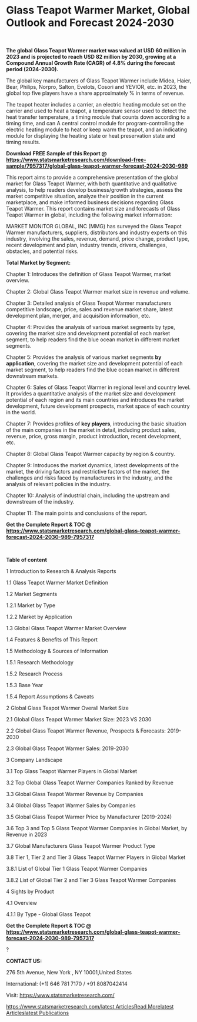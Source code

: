 <h1>Glass Teapot Warmer Market, Global Outlook and Forecast 2024-2030</h1><br/><p><strong>The global Glass Teapot Warmer market was valued at USD 60 million in 2023 and is projected to reach USD 82 million by 2030, growing at a Compound Annual Growth Rate (<strong>CAGR</strong>) of 4.8% during the forecast period (2024-2030).</strong></p>
 
 
 
 <p>The global key manufacturers of Glass Teapot Warmer include Midea, Haier, Bear, Philips, Norpro, Salton, Evelots, Cosori and YEVIOR, etc. in 2023, the global top five players have a share approximately % in terms of revenue.</p>
 
 
 
 <p>The teapot heater includes a carrier, an electric heating module set on the carrier and used to heat a teapot, a temperature sensor used to detect the heat transfer temperature, a timing module that counts down according to a timing time, and can A central control module for program-controlling the electric heating module to heat or keep warm the teapot, and an indicating module for displaying the heating state or heat preservation state and timing results.</p>
 
 
 
 <p><strong>Download FREE Sample of this Report @ <a href="https://www.statsmarketresearch.com/download-free-sample/7957317/global-glass-teapot-warmer-forecast-2024-2030-989">https://www.statsmarketresearch.com/download-free-sample/7957317/global-glass-teapot-warmer-forecast-2024-2030-989</a></strong></p>
 
 
 
 <p>This report aims to provide a comprehensive presentation of the global market for Glass Teapot Warmer, with both quantitative and qualitative analysis, to help readers develop business/growth strategies, assess the market competitive situation, analyze their position in the current marketplace, and make informed business decisions regarding Glass Teapot Warmer. This report contains market size and forecasts of Glass Teapot Warmer in global, including the following market information:</p>
 
 
 
 <p>MARKET MONITOR GLOBAL, INC (MMG) has surveyed the Glass Teapot Warmer manufacturers, suppliers, distributors and industry experts on this industry, involving the sales, revenue, demand, price change, product type, recent development and plan, industry trends, drivers, challenges, obstacles, and potential risks.</p>
 
 
 
 <p><strong>Total Market by Segment:</strong></p>
 
 
 
 <p>Chapter 1: Introduces the definition of Glass Teapot Warmer, market overview.</p>
 
 
 
 <p>Chapter 2: Global Glass Teapot Warmer market size in revenue and volume.</p>
 
 
 
 <p>Chapter 3: Detailed analysis of Glass Teapot Warmer manufacturers competitive landscape, price, sales and revenue market share, latest development plan, merger, and acquisition information, etc.</p>
 
 
 
 <p>Chapter 4: Provides the analysis of various market segments by type, covering the market size and development potential of each market segment, to help readers find the blue ocean market in different market segments.</p>
 
 
 
 <p>Chapter 5: Provides the analysis of various market segments <strong>by application</strong>, covering the market size and development potential of each market segment, to help readers find the blue ocean market in different downstream markets.</p>
 
 
 
 <p>Chapter 6: Sales of Glass Teapot Warmer in regional level and country level. It provides a quantitative analysis of the market size and development potential of each region and its main countries and introduces the market development, future development prospects, market space of each country in the world.</p>
 
 
 
 <p>Chapter 7: Provides profiles of <strong>key players</strong>, introducing the basic situation of the main companies in the market in detail, including product sales, revenue, price, gross margin, product introduction, recent development, etc.</p>
 
 
 
 <p>Chapter 8: Global Glass Teapot Warmer capacity by region & country.</p>
 
 
 
 <p>Chapter 9: Introduces the market dynamics, latest developments of the market, the driving factors and restrictive factors of the market, the challenges and risks faced by manufacturers in the industry, and the analysis of relevant policies in the industry.</p>
 
 
 
 <p>Chapter 10: Analysis of industrial chain, including the upstream and downstream of the industry.</p>
 
 
 
 <p>Chapter 11: The main points and conclusions of the report.</p>
 
 
 
 <div><b>Get the Complete Report & TOC @ <a href="https://www.statsmarketresearch.com/global-glass-teapot-warmer-forecast-2024-2030-989-7957317">https://www.statsmarketresearch.com/global-glass-teapot-warmer-forecast-2024-2030-989-7957317</a></b></div>
 
 
 
 <p><br />
 
 <b>Table of content</b></p>
 
 
 
 <p>1 Introduction to Research & Analysis Reports<br />
 
 1.1 Glass Teapot Warmer Market Definition<br />
 
 1.2 Market Segments<br />
 
 1.2.1 Market by Type<br />
 
 1.2.2 Market by Application<br />
 
 1.3 Global Glass Teapot Warmer Market Overview<br />
 
 1.4 Features & Benefits of This Report<br />
 
 1.5 Methodology & Sources of Information<br />
 
 1.5.1 Research Methodology<br />
 
 1.5.2 Research Process<br />
 
 1.5.3 Base Year<br />
 
 1.5.4 Report Assumptions & Caveats<br />
 
 2 Global Glass Teapot Warmer Overall Market Size<br />
 
 2.1 Global Glass Teapot Warmer Market Size: 2023 VS 2030<br />
 
 2.2 Global Glass Teapot Warmer Revenue, Prospects & Forecasts: 2019-2030<br />
 
 2.3 Global Glass Teapot Warmer Sales: 2019-2030<br />
 
 3 Company Landscape<br />
 
 3.1 Top Glass Teapot Warmer Players in Global Market<br />
 
 3.2 Top Global Glass Teapot Warmer Companies Ranked by Revenue<br />
 
 3.3 Global Glass Teapot Warmer Revenue by Companies<br />
 
 3.4 Global Glass Teapot Warmer Sales by Companies<br />
 
 3.5 Global Glass Teapot Warmer Price by Manufacturer (2019-2024)<br />
 
 3.6 Top 3 and Top 5 Glass Teapot Warmer Companies in Global Market, by Revenue in 2023<br />
 
 3.7 Global Manufacturers Glass Teapot Warmer Product Type<br />
 
 3.8 Tier 1, Tier 2 and Tier 3 Glass Teapot Warmer Players in Global Market<br />
 
 3.8.1 List of Global Tier 1 Glass Teapot Warmer Companies<br />
 
 3.8.2 List of Global Tier 2 and Tier 3 Glass Teapot Warmer Companies<br />
 
 4 Sights by Product<br />
 
 4.1 Overview<br />
 
 4.1.1 By Type - Global Glass Teapot</p>
 
 
 
 <div><b>Get the Complete Report & TOC @ <a href="https://www.statsmarketresearch.com/global-glass-teapot-warmer-forecast-2024-2030-989-7957317">https://www.statsmarketresearch.com/global-glass-teapot-warmer-forecast-2024-2030-989-7957317</a></b></div>
 
 
 
 <p>? </p>
 
 
 
 <p><b>CONTACT US:</b><br />
 
 276 5th Avenue, New York , NY 10001,United States<br />
 
 International: (+1) 646 781 7170 / +91 8087042414<br />
 
 Visit: <a href="https://www.statsmarketresearch.com/">https://www.statsmarketresearch.com/</a><br />
 
 <a href="https://gyeongbokgung.com">https://www.statsmarketresearch.com/</a><a href="https://hallyeomaritime.com">latest Articles</a><a href="https://jingwansa.com">Read More</a><a href="https://nguoiviet.jp/">latest Articles</a><a href="https://www.intelmarketresearch.com/">latest Publications</a></p>